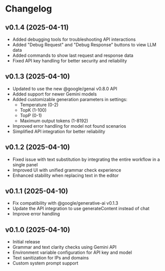 # Changelog

## v0.1.4 (2025-04-11)

- Added debugging tools for troubleshooting API interactions
- Added "Debug Request" and "Debug Response" buttons to view LLM data
- Added commands to show last request and response data
- Fixed API key handling for better security and reliability

## v0.1.3 (2025-04-10)

- Updated to use the new @google/genai v0.8.0 API
- Added support for newer Gemini models
- Added customizable generation parameters in settings:
  - Temperature (0-2)
  - TopK (1-100)
  - TopP (0-1)
  - Maximum output tokens (1-8192)
- Improved error handling for model not found scenarios
- Simplified API integration for better reliability

## v0.1.2 (2025-04-10)

- Fixed issue with text substitution by integrating the entire workflow in a single panel
- Improved UI with unified grammar check experience
- Enhanced stability when replacing text in the editor

## v0.1.1 (2025-04-10)

- Fix compatibility with @google/generative-ai v0.1.3
- Update the API integration to use generateContent instead of chat
- Improve error handling

## v0.1.0 (2025-04-10)

- Initial release
- Grammar and text clarity checks using Gemini API
- Environment variable configuration for API key and model
- Text sanitization for IPs and domains
- Custom system prompt support